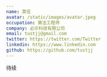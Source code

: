 ```yaml
---
name: 荚佳
avatar: /static/images/avatar.jpeg
occupation: 算法工程师
company: 必示科技有限公司
email: tustjj@gmail.com
twitter: https://twitter.com/Twitter
linkedin: https://www.linkedin.com
github: https://github.com/tustjj
---
```


待续

